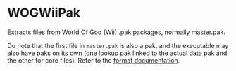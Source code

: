 # WOGWiiPak

Extracts files from World Of Goo (Wii) .pak packages, normally master.pak.

Do note that the first file in `master.pak` is also a pak, and the executable may also have paks on its own (one lookup pak linked to the actual data pak and the other for core files). Refer to the [format documentation](https://github.com/Nenkai/010GameTemplates/blob/main/2D%20Boy/World%20of%20Goo/PAK.bt).
